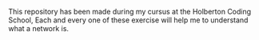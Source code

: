 This repository has been made during my cursus at the Holberton Coding School,
Each and every one of these exercise will help me to understand what a network is.
